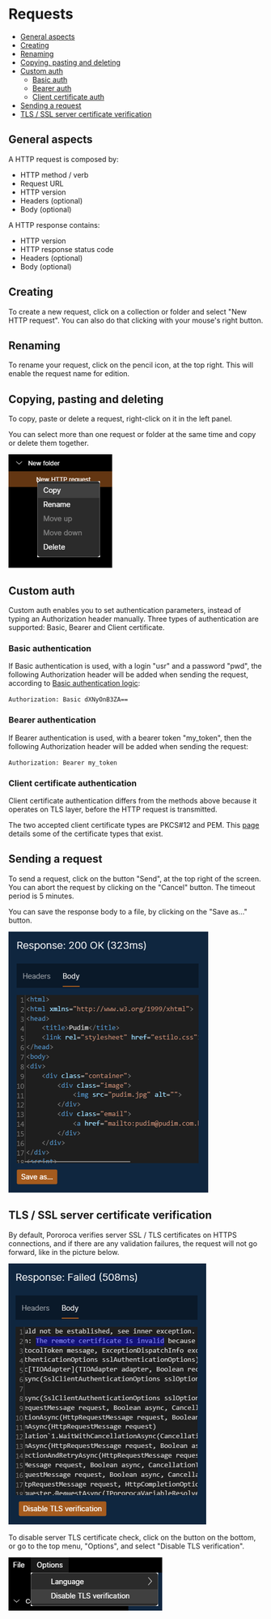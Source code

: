 # Requests

* [General aspects](#general-aspects)
* [Creating](#creating)
* [Renaming](#renaming)
* [Copying, pasting and deleting](#copying-pasting-and-deleting)
* [Custom auth](#custom-auth)
    * [Basic auth](#basic-authentication)
    * [Bearer auth](#bearer-authentication)
    * [Client certificate auth](#client-certificate-authentication)
* [Sending a request](#sending-a-request)
* [TLS / SSL server certificate verification](#tls--ssl-server-certificate-verification)

## General aspects

A HTTP request is composed by:
* HTTP method / verb
* Request URL
* HTTP version
* Headers (optional)
* Body (optional)
  
A HTTP response contains:
* HTTP version
* HTTP response status code
* Headers (optional)
* Body (optional)

## Creating

To create a new request, click on a collection or folder and select "New HTTP request". You can also do that clicking with your mouse's right button.

## Renaming

To rename your request, click on the pencil icon, at the top right. This will enable the request name for edition.

## Copying, pasting and deleting

To copy, paste or delete a request, right-click on it in the left panel.

You can select more than one request or folder at the same time and copy or delete them together.

![RightClickRequest](./imgs/right_click_request.png)

## Custom auth

Custom auth enables you to set authentication parameters, instead of typing an Authorization header manually. Three types of authentication are supported: Basic, Bearer and Client certificate.

### Basic authentication

If Basic authentication is used, with a login "usr" and a password "pwd", the following Authorization header will be added when sending the request, according to [Basic authentication logic](https://browse-tutorials.com/tools/basic-auth):

`Authorization: Basic dXNyOnB3ZA==`

### Bearer authentication

If Bearer authentication is used, with a bearer token "my_token", then the following Authorization header will be added when sending the request:

`Authorization: Bearer my_token`

### Client certificate authentication

Client certificate authentication differs from the methods above because it operates on TLS layer, before the HTTP request is transmitted.

The two accepted client certificate types are PKCS#12 and PEM. This [page](https://www.ryadel.com/en/ssl-certificates-standards-formats-extensions-cer-crt-key-pfx-pem-p7b-p7c-pfx-p12/?msclkid=ca7bc065ae0311ec98e66e2041811628) details some of the certificate types that exist.

## Sending a request

To send a request, click on the button "Send", at the top right of the screen. You can abort the request by clicking on the "Cancel" button. The timeout period is 5 minutes.

You can save the response body to a file, by clicking on the "Save as..." button.

![ResponseExample](./imgs/response_save_as_example.png)

## TLS / SSL server certificate verification

By default, Pororoca verifies server SSL / TLS certificates on HTTPS connections, and if there are any validation failures, the request will not go forward, like in the picture below.

![TLSCertificateValidationFailureExample](./imgs/tls_certificate_validation_failure_example.png)

To disable server TLS certificate check, click on the button on the bottom, or go to the top menu, "Options", and select "Disable TLS verification".

![DisableTLSCertificateValidation](./imgs/disable_tls_certificate_check.png)
